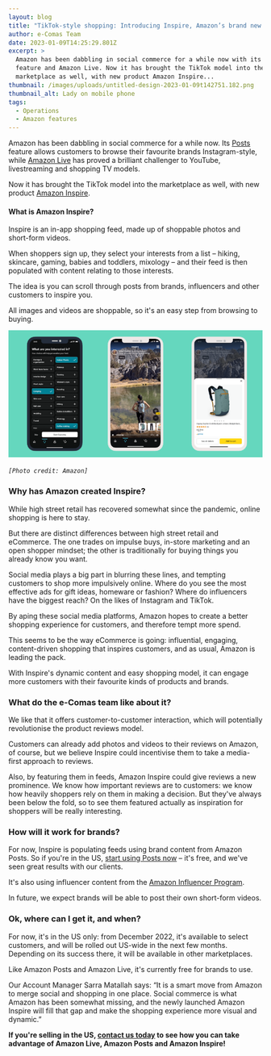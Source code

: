 ```yaml
---
layout: blog
title: "TikTok-style shopping: Introducing Inspire, Amazon’s brand new social feed"
author: e-Comas Team
date: 2023-01-09T14:25:29.801Z
excerpt: >
  Amazon has been dabbling in social commerce for a while now with its Posts
  feature and Amazon Live. Now it has brought the TikTok model into the
  marketplace as well, with new product Amazon Inspire...
thumbnail: /images/uploads/untitled-design-2023-01-09t142751.182.png
thumbnail_alt: Lady on mobile phone
tags:
  - Operations
  - Amazon features
---
```

<!--StartFragment-->

Amazon has been dabbling in social commerce for a while now. Its [Posts](https://e-comas.com/2021/12/13/social-media-on-amazon-why-you-should-try-posts-and-not-just-because-it-s-free.html) feature allows customers to browse their favourite brands Instagram-style, while [Amazon Live](https://e-comas.com/2022/03/22/start-building-your-livestream-following-today-our-5-steps-to-getting-started-on-amazon-live.html) has proved a brilliant challenger to YouTube, livestreaming and shopping TV models.

Now it has brought the TikTok model into the marketplace as well, with new product [Amazon Inspire](https://www.amazon.com/amazon.com/b?node=24672145011).

#### What is Amazon Inspire?

Inspire is an in-app shopping feed, made up of shoppable photos and short-form videos.

When shoppers sign up, they select your interests from a list – hiking, skincare, gaming, babies and toddlers, mixology – and their feed is then populated with content relating to those interests.

The idea is you can scroll through posts from brands, influencers and other customers to inspire you.

All images and videos are shoppable, so it's an easy step from browsing to buying.

![](/images/uploads/untitled-design-2023-01-09t143527.008.png)

*`[Photo credit: Amazon]`*

### Why has Amazon created Inspire?

While high street retail has recovered somewhat since the pandemic, online shopping is here to stay.

But there are distinct differences between high street retail and eCommerce. The one trades on impulse buys, in-store marketing and an open shopper mindset; the other is traditionally for buying things you already know you want.

Social media plays a big part in blurring these lines, and tempting customers to shop more impulsively online. Where do you see the most effective ads for gift ideas, homeware or fashion? Where do influencers have the biggest reach? On the likes of Instagram and TikTok.

By aping these social media platforms, Amazon hopes to create a better shopping experience for customers, and therefore tempt more spend.

This seems to be the way eCommerce is going: influential, engaging, content-driven shopping that inspires customers, and as usual, Amazon is leading the pack.

With Inspire's dynamic content and easy shopping model, it can engage more customers with their favourite kinds of products and brands.

### What do the e-Comas team like about it?

We like that it offers customer-to-customer interaction, which will potentially revolutionise the product reviews model.

Customers can already add photos and videos to their reviews on Amazon, of course, but we believe Inspire could incentivise them to take a media-first approach to reviews.

Also, by featuring them in feeds, Amazon Inspire could give reviews a new prominence. We know how important reviews are to customers: we know how heavily shoppers rely on them in making a decision. But they've always been below the fold, so to see them featured actually as inspiration for shoppers will be really interesting.

### How will it work for brands?

For now, Inspire is populating feeds using brand content from Amazon Posts. So if you're in the US, [start using Posts now](https://e-comas.com/2021/12/13/social-media-on-amazon-why-you-should-try-posts-and-not-just-because-it-s-free.html) – it's free, and we've seen great results with our clients.

It's also using influencer content from the [Amazon Influencer Program](https://affiliate-program.amazon.com/influencers).

In future, we expect brands will be able to post their own short-form videos.

### Ok, where can I get it, and when?

For now, it's in the US only: from December 2022, it's available to select customers, and will be rolled out US-wide in the next few months. Depending on its success there, it will be available in other marketplaces.

Like Amazon Posts and Amazon Live, it's currently free for brands to use.

Our Account Manager Sarra Matallah says: “It is a smart move from Amazon to merge social and shopping in one place. Social commerce is what Amazon has been somewhat missing, and the newly launched Amazon Inspire will fill that gap and make the shopping experience more visual and dynamic.”

**If you're selling in the US, [contact us today](http://e-comas.com/contact.html) to see how you can take advantage of Amazon Live, Amazon Posts and Amazon Inspire!**

<!--EndFragment-->